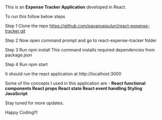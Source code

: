 This is an **Expense Tracker Application** developed in React.

To run this follow below steps

Step 1 Clone the repo https://github.com/pavanuppuluri/react-expense-tracker.git

Step 2 Now open command prompt and go to react-expense-tracker folder

Step 3 Run npm install This command installs required dependencies from package.json

Step 4 Run npm start

It should run the react application at http://localhost:3000

Some of the concepts I used in this application are -
**React functional components
React props
React state
React event handling
Styling
JavaScript**

Stay tuned for more updates.

Happy Coding!!!
